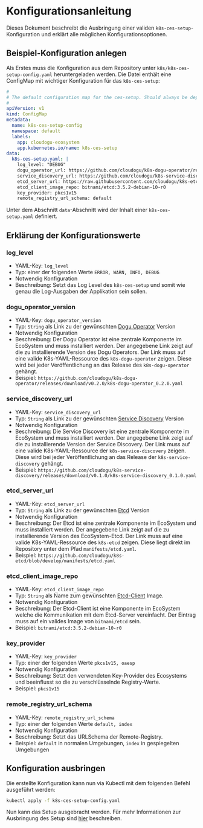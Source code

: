 # Konfigurationsanleitung

Dieses Dokument beschreibt die Ausbringung einer validen `k8s-ces-setup`-Konfiguration und erklärt alle möglichen
Konfigurationsoptionen.

## Beispiel-Konfiguration anlegen

Als Erstes muss die Konfiguration aus dem Repository unter `k8s/k8s-ces-setup-config.yaml` heruntergeladen werden. Die
Datei enthält eine ConfigMap mit wichtiger Konfiguration für das `k8s-ces-setup`:

```yaml
#
# The default configuration map for the ces-setup. Should always be deployed before the setup itself.
#
apiVersion: v1
kind: ConfigMap
metadata:
  name: k8s-ces-setup-config
  namespace: default
  labels:
    app: cloudogu-ecosystem
    app.kubernetes.io/name: k8s-ces-setup
data:
  k8s-ces-setup.yaml: |
    log_level: "DEBUG"
    dogu_operator_url: https://github.com/cloudogu/k8s-dogu-operator/releases/download/v0.2.0/k8s-dogu-operator_0.2.0.yaml
    service_discovery_url: https://github.com/cloudogu/k8s-service-discovery/releases/download/v0.1.0/k8s-service-discovery_0.1.0.yaml
    etcd_server_url: https://raw.githubusercontent.com/cloudogu/k8s-etcd/develop/manifests/etcd.yaml
    etcd_client_image_repo: bitnami/etcd:3.5.2-debian-10-r0
    key_provider: pkcs1v15
    remote_registry_url_schema: default
```

Unter dem Abschnitt `data`-Abschnitt wird der Inhalt einer `k8s-ces-setup.yaml` definiert.

## Erklärung der Konfigurationswerte

### log_level

* YAML-Key: `log_level`
* Typ: einer der folgenden Werte `ERROR, WARN, INFO, DEBUG`
* Notwendig Konfiguration
* Beschreibung: Setzt das Log Level des `k8s-ces-setup` und somit wie genau die Log-Ausgaben der Applikation sein sollen.

### dogu_operator_version

* YAML-Key: `dogu_operator_version`
* Typ: `String` als Link zu der gewünschten [Dogu Operator](http://github.com/cloudogu/k8s-dogu-operator) Version
* Notwendig Konfiguration
* Beschreibung: Der Dogu Operator ist eine zentrale Komponente im EcoSystem und muss installiert werden. Der angegebene Link zeigt auf die zu installierende Version des Dogu Operators. Der Link muss auf eine valide K8s-YAML-Ressource des `k8s-dogu-operator` zeigen. Diese wird bei jeder Veröffentlichung an das Release des `k8s-dogu-operator` gehängt.
* Beispiel: `https://github.com/cloudogu/k8s-dogu-operator/releases/download/v0.2.0/k8s-dogu-operator_0.2.0.yaml`

### service_discovery_url

* YAML-Key: `service_discovery_url`
* Typ: `String` als Link zu der gewünschten [Service Discovery](http://github.com/cloudogu/k8s-service-discovery) Version
* Notwendig Konfiguration
* Beschreibung: Die Service Discovery ist eine zentrale Komponente im EcoSystem und muss installiert werden. Der angegebene Link zeigt auf die zu installierende Version der Service Discovery. Der Link muss auf eine valide K8s-YAML-Ressource der `k8s-service-discovery` zeigen. Diese wird bei jeder Veröffentlichung an das Release der `k8s-service-discovery` gehängt.
* Beispiel: `https://github.com/cloudogu/k8s-service-discovery/releases/download/v0.1.0/k8s-service-discovery_0.1.0.yaml`

### etcd_server_url

* YAML-Key: `etcd_server_url`
* Typ: `String` als Link zu der gewünschten [Etcd](http://github.com/cloudogu/k8s-etcd) Version
* Notwendig Konfiguration
* Beschreibung: Der Etcd ist eine zentrale Komponente im EcoSystem und muss installiert werden. Der angegebene Link zeigt auf die zu installierende Version des EcoSystem-Etcd. Der Link muss auf eine valide K8s-YAML-Ressource des `k8s-etcd` zeigen. Diese liegt direkt im Repository unter dem Pfad `manifests/etcd.yaml`.
* Beispiel: `https://github.com/cloudogu/k8s-etcd/blob/develop/manifests/etcd.yaml`

### etcd_client_image_repo

* YAML-Key: `etcd_client_image_repo`
* Typ: `String` als Name zum gewünschten [Etcd-Client](https://artifacthub.io/packages/helm/bitnami/etcd) Image.
* Notwendig Konfiguration
* Beschreibung: Der Etcd-Client ist eine Komponente im EcoSystem welche die Kommunikation mit dem Etcd-Server vereinfacht. Der Eintrag muss auf ein valides Image von `bitnami/etcd` sein.
* Beispiel: `bitnami/etcd:3.5.2-debian-10-r0`

### key_provider

* YAML-Key: `key_provider`
* Typ: einer der folgenden Werte `pkcs1v15, oaesp`
* Notwendig Konfiguration
* Beschreibung: Setzt den verwendeten Key-Provider des Ecosystems und beeinflusst so die zu verschlüsselnde Registry-Werte.
* Beispiel: `pkcs1v15`

### remote_registry_url_schema

* YAML-Key: `remote_registry_url_schema`
* Typ: einer der folgenden Werte `default, index`
* Notwendig Konfiguration
* Beschreibung: Setzt das URLSchema der Remote-Registry.
* Beispiel: `default` in normalen Umgebungen, `index` in gespiegelten Umgebungen

## Konfiguration ausbringen

Die erstellte Konfiguration kann nun via Kubectl mit dem folgenden Befehl ausgeführt werden:

```bash
kubectl apply -f k8s-ces-setup-config.yaml
```

Nun kann das Setup ausgebracht werden. Für mehr Informationen zur Ausbringung des Setup sind
[hier](installation_guide_de.md) beschreiben.